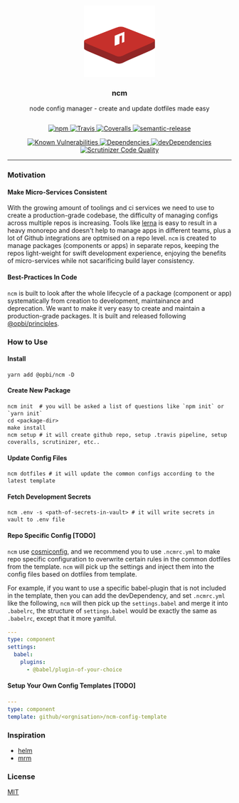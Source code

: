 <p align="center">
  <img alt="ncm" src="https://raw.githubusercontent.com/opbi/logo/master/ncm/ncm.svg?sanitize=true" width="160">
</p>

<h3 align="center">ncm</h3>
<p align="center" style="margin-bottom: 2em;">node config manager - create and update dotfiles made easy</p>

<p align="center">
  <a href="https://www.npmjs.com/package/@opbi/ncm">
    <img alt="npm" src="https://img.shields.io/npm/v/@opbi/ncm.svg">
  </a>
  <a href="https://circleci.com/gh/opbi/workflows/ncm">
    <img alt="Travis" src="https://img.shields.io/circleci/project/github/opbi/ncm/master.svg">
  </a>
  <a href="https://coveralls.io/github/opbi/ncm?branch=master">
    <img alt="Coveralls" src="https://img.shields.io/coveralls/github/opbi/ncm/master.svg">
  </a>
  <a href="https://github.com/semantic-release/semantic-release">
    <img alt="semantic-release" src="https://img.shields.io/badge/%20%20%F0%9F%93%A6%F0%9F%9A%80-semantic--release-e10079.svg">
  </a>
</p>

<p align="center">
  <a href="https://snyk.io/test/github/opbi/ncm">
    <img alt="Known Vulnerabilities" src="https://snyk.io/test/github/opbi/ncm/badge.svg">
  </a>
  <a href="https://david-dm.org/opbi/ncm">
    <img alt="Dependencies" src="https://img.shields.io/david/opbi/ncm.svg">
  </a>
  <a href="https://david-dm.org/opbi/ncm?type=dev">
    <img alt="devDependencies" src="https://img.shields.io/david/dev/opbi/ncm.svg">
  </a>
  <a href="https://scrutinizer-ci.com/g/opbi/ncm/?branch=master">
    <img alt="Scrutinizer Code Quality" src="https://img.shields.io/scrutinizer/g/opbi/ncm.svg">
  </a>
</p>

---

### Motivation

#### Make Micro-Services Consistent

With the growing amount of toolings and ci services we need to use to create a production-grade codebase, the difficulty of managing configs across multiple repos is increasing. Tools like [lerna](https://github.com/lerna/lerna) is easy to result in a heavy monorepo and doesn't help to manage apps in different teams, plus a lot of Github integrations are optmised on a repo level. `ncm` is created to manage packages (components or apps) in separate repos, keeping the repos light-weight for swift development experience, enjoying the benefits of micro-services while not sacarificing build layer consistency.

#### Best-Practices In Code

`ncm` is built to look after the whole lifecycle of a package (component or app) systematically from creation to development, maintainance and deprecation. We want to make it very easy to create and maintain a production-grade packages. It is built and released following [@opbi/principles](https://github.com/opbi/opbi#principles).


### How to Use

#### Install
```shell
yarn add @opbi/ncm -D
```

#### Create New Package

```shell
ncm init  # you will be asked a list of questions like `npm init` or `yarn init`
cd <package-dir>
make install
ncm setup # it will create github repo, setup .travis pipeline, setup coveralls, scrutinizer, etc..
```

#### Update Config Files
```shell
ncm dotfiles # it will update the common configs according to the latest template
```

#### Fetch Development Secrets
```shell
ncm .env -s <path-of-secrets-in-vault> # it will write secrets in vault to .env file
```

#### Repo Specific Config [TODO]
`ncm` use [cosmiconfig](https://github.com/davidtheclark/cosmiconfig), and we recommend you to use `.ncmrc.yml` to make repo specific configuration to overwrite certain rules in the common dotfiles from the template. `ncm` will pick up the settings and inject them into the config files based on dotfiles from template.

For example, if you want to use a specific babel-plugin that is not included in the template, then you can add the devDependency, and set `.ncmrc.yml` like the following, `ncm` will then pick up the `settings.babel` and merge it into `.babelrc`, the structure of `settings.babel` would be exactly the same as `.babelrc`, except that it more yamlful.

```yml
---
type: component
settings:
  babel:
    plugins:
      - @babel/plugin-of-your-choice
```

#### Setup Your Own Config Templates [TODO]
```yml
---
type: component
template: github/<orgnisation>/ncm-config-template
```

### Inspiration
* [helm](https://github.com/helm/helm)
* [mrm](https://github.com/sapegin/mrm)

### License 
[MIT](License)
